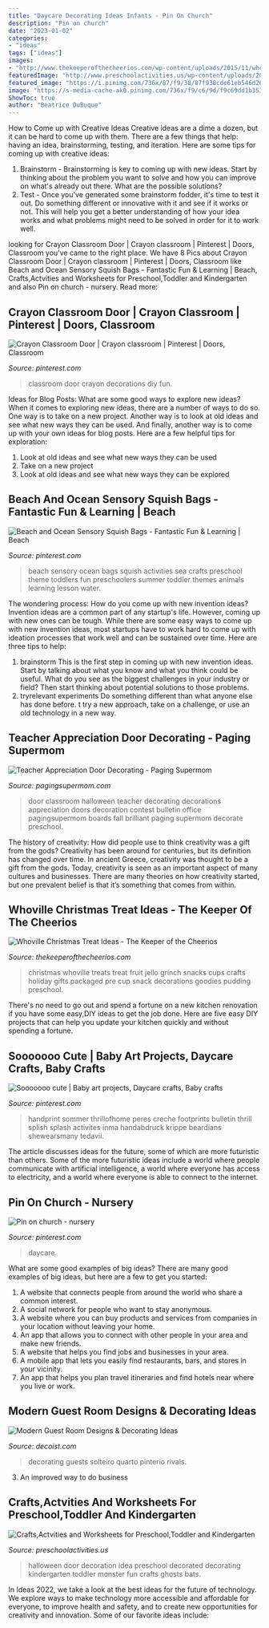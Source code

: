 ```yaml
---
title: "Daycare Decorating Ideas Infants - Pin On Church"
description: "Pin on church"
date: "2023-01-02"
categories:
- "ideas"
tags: ["ideas"]
images:
- "http://www.thekeeperofthecheerios.com/wp-content/uploads/2015/11/whoville-2Bchristmas-2Btreats-1.jpg"
featuredImage: "http://www.preschoolactivities.us/wp-content/uploads/2015/10/halloween-door-decoration-idea-2.jpg"
featured_image: "https://i.pinimg.com/736x/87/f9/38/87f938cde61eb546d265b48213dfcc99.jpg"
image: "https://s-media-cache-ak0.pinimg.com/736x/f9/c6/9d/f9c69dd1b3539a9ee031cf4f78dd1db0.jpg"
ShowToc: true
author: "Beatrice DuBuque"
---
```



How to Come up with Creative Ideas
Creative ideas are a dime a dozen, but it can be hard to come up with them. There are a few things that help: having an idea, brainstorming, testing, and iteration. 
Here are some tips for coming up with creative ideas:

1. Brainstorm - Brainstorming is key to coming up with new ideas. Start by thinking about the problem you want to solve and how you can improve on what's already out there. What are the possible solutions? 
2. Test - Once you've generated some brainstorm fodder, it's time to test it out. Do something different or innovative with it and see if it works or not. This will help you get a better understanding of how your idea works and what problems might need to be solved in order for it to work well. 

	

		
looking for Crayon Classroom Door | Crayon classroom | Pinterest | Doors, Classroom you've came to the right place. We have 8 Pics about Crayon Classroom Door | Crayon classroom | Pinterest | Doors, Classroom like Beach and Ocean Sensory Squish Bags - Fantastic Fun &amp; Learning | Beach, Crafts,Actvities and Worksheets for Preschool,Toddler and Kindergarten and also Pin on church - nursery. Read more:
		
    
## Crayon Classroom Door | Crayon Classroom | Pinterest | Doors, Classroom

<img loading=lazy src="https://s-media-cache-ak0.pinimg.com/736x/f9/c6/9d/f9c69dd1b3539a9ee031cf4f78dd1db0.jpg" onerror="this.onerror=null;this.src='https://tse1.mm.bing.net/th?id=OIP.O67hg00KAjVGD71wvRrslgHaJ3&amp;pid=15.1';" alt="Crayon Classroom Door | Crayon classroom | Pinterest | Doors, Classroom">

_Source: pinterest.com_

>classroom door crayon decorations diy fun. 

	

Ideas for Blog Posts: What are some good ways to explore new ideas?
When it comes to exploring new ideas, there are a number of ways to do so. One way is to take on a new project. Another way is to look at old ideas and see what new ways they can be used. And finally, another way is to come up with your own ideas for blog posts. Here are a few helpful tips for exploration: 
1. Look at old ideas and see what new ways they can be used
2. Take on a new project
3. Look at old ideas and see what new ways they can be explored  
    
## Beach And Ocean Sensory Squish Bags - Fantastic Fun &amp; Learning | Beach

<img loading=lazy src="https://i.pinimg.com/736x/87/f9/38/87f938cde61eb546d265b48213dfcc99.jpg" onerror="this.onerror=null;this.src='https://tse4.mm.bing.net/th?id=OIP.ebBTJlw3pXsZCBqUQDJGrwHaLH&amp;pid=15.1';" alt="Beach and Ocean Sensory Squish Bags - Fantastic Fun &amp; Learning | Beach">

_Source: pinterest.com_

>beach sensory ocean bags squish activities sea crafts preschool theme toddlers fun preschoolers summer toddler themes animals learning lesson water. 

	

The wondering process: How do you come up with new invention ideas?
Invention ideas are a common part of any startup's life. However, coming up with new ones can be tough. While there are some easy ways to come up with new invention ideas, most startups have to work hard to come up with ideation processes that work well and can be sustained over time. Here are three tips to help:
1) brainstorm
This is the first step in coming up with new invention ideas. Start by talking about what you know and what you think could be useful. What do you see as the biggest challenges in your industry or field? Then start thinking about potential solutions to those problems.
2) tryrelevant experiments
Do something different than what anyone else has done before. t try a new approach, take on a challenge, or use an old technology in a new way.

    
## Teacher Appreciation Door Decorating - Paging Supermom

<img loading=lazy src="https://pagingsupermom.com/wp-content/uploads/2014/05/photo-3-copy-578x1006.jpg" onerror="this.onerror=null;this.src='https://tse3.mm.bing.net/th?id=OIP.Q2EeSYh3--G_kF4aBbYO6QHaM4&amp;pid=15.1';" alt="Teacher Appreciation Door Decorating - Paging Supermom">

_Source: pagingsupermom.com_

>door classroom halloween teacher decorating decorations appreciation doors decoration contest bulletin office pagingsupermom boards fall brilliant paging supermom decorate preschool. 

	

The history of creativity: How did people use to think creativity was a gift from the gods?
Creativity has been around for centuries, but its definition has changed over time. In ancient Greece, creativity was thought to be a gift from the gods. Today, creativity is seen as an important aspect of many cultures and businesses. There are many theories on how creativity started, but one prevalent belief is that it’s something that comes from within.

    
## Whoville Christmas Treat Ideas - The Keeper Of The Cheerios

<img loading=lazy src="http://www.thekeeperofthecheerios.com/wp-content/uploads/2015/11/whoville-2Bchristmas-2Btreats-1.jpg" onerror="this.onerror=null;this.src='https://tse4.mm.bing.net/th?id=OIP.Mdc5UiQV5rVh9wioDtqLZwHaJL&amp;pid=15.1';" alt="Whoville Christmas Treat Ideas - The Keeper of the Cheerios">

_Source: thekeeperofthecheerios.com_

>christmas whoville treats treat fruit jello grinch snacks cups crafts holiday gifts packaged pre cup snack decorations goodies pudding preschool. 

	

There's no need to go out and spend a fortune on a new kitchen renovation if you have some easy,DIY ideas to get the job done. Here are five easy DIY projects that can help you update your kitchen quickly and without spending a fortune.

    
## Sooooooo Cute | Baby Art Projects, Daycare Crafts, Baby Crafts

<img loading=lazy src="https://i.pinimg.com/736x/28/b0/a1/28b0a15452231b16c47dc1a53f85c211.jpg" onerror="this.onerror=null;this.src='https://tse2.mm.bing.net/th?id=OIP.Cf-5mmaVRuse_G73Ko_wiwHaJ3&amp;pid=15.1';" alt="Sooooooo cute | Baby art projects, Daycare crafts, Baby crafts">

_Source: pinterest.com_

>handprint sommer thrillofhome peres creche footprints bulletin thrill splish splash activites inma handabdruck krippe beardians shewearsmany tedavii. 

	

The article discusses ideas for the future, some of which are more futuristic than others. Some of the more futuristic ideas include a world where people communicate with artificial intelligence, a world where everyone has access to electricity, and a world where everyone is able to connect to the internet.

    
## Pin On Church - Nursery

<img loading=lazy src="https://i.pinimg.com/736x/ce/3b/3c/ce3b3c1d7fbc2807416114b4987a8fd1--kids-church-church-ideas.jpg" onerror="this.onerror=null;this.src='https://tse3.mm.bing.net/th?id=OIP.xUxx_5nsfSqqRD_PRNKqBAHaE6&amp;pid=15.1';" alt="Pin on church - nursery">

_Source: pinterest.com_

>daycare. 

	

What are some good examples of big ideas?
There are many good examples of big ideas, but here are a few to get you started:
1. A website that connects people from around the world who share a common interest. 
2. A social network for people who want to stay anonymous. 
3. A website where you can buy products and services from companies in your location without leaving your home. 
4. An app that allows you to connect with other people in your area and make new friends. 
5. A website that helps you find jobs and businesses in your area. 
6. A mobile app that lets you easily find restaurants, bars, and stores in your vicinity. 
7. An app that helps you plan travel itineraries and find hotels near where you live or work.

    
## Modern Guest Room Designs &amp; Decorating Ideas

<img loading=lazy src="https://cdn.decoist.com/wp-content/uploads/2012/06/stunning-guest-room-design-with-twin-beds.jpg" onerror="this.onerror=null;this.src='https://tse3.mm.bing.net/th?id=OIP.CA3Rjf8kR84WGpajsd5-xAHaDQ&amp;pid=15.1';" alt="Modern Guest Room Designs &amp; Decorating Ideas">

_Source: decoist.com_

>decorating guests solteiro quarto pinterio rivals. 

	

3. An improved way to do business

    
## Crafts,Actvities And Worksheets For Preschool,Toddler And Kindergarten

<img loading=lazy src="http://www.preschoolactivities.us/wp-content/uploads/2015/10/halloween-door-decoration-idea-2.jpg" onerror="this.onerror=null;this.src='https://tse1.mm.bing.net/th?id=OIP.NQV2TytJRm9u7PgQjsokRQHaJ6&amp;pid=15.1';" alt="Crafts,Actvities and Worksheets for Preschool,Toddler and Kindergarten">

_Source: preschoolactivities.us_

>halloween door decoration idea preschool decorated decorating kindergarten toddler monster fun crafts ghosts bats. 

	

In Ideas 2022, we take a look at the best ideas for the future of technology. We explore ways to make technology more accessible and affordable for everyone, to improve health and safety, and to create new opportunities for creativity and innovation. Some of our favorite ideas include: 

